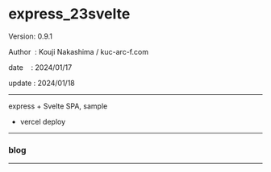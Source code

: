﻿# express_23svelte

 Version: 0.9.1

 Author  : Kouji Nakashima / kuc-arc-f.com

 date    : 2024/01/17

 update : 2024/01/18 

***

express + Svelte SPA, sample

* vercel deploy

***
### blog

***


